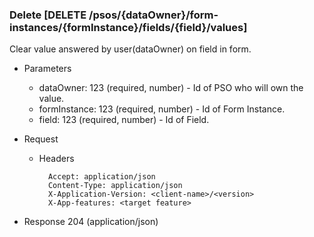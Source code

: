 ### Delete [DELETE /psos/{dataOwner}/form-instances/{formInstance}/fields/{field}/values]

Clear value answered by user(dataOwner) on field in form.

+ Parameters
    + dataOwner: 123 (required, number) - Id of PSO who will own the value.
    + formInstance: 123 (required, number) - Id of Form Instance.
    + field: 123 (required, number) - Id of Field.

+ Request
    + Headers

            Accept: application/json
            Content-Type: application/json
            X-Application-Version: <client-name>/<version>
            X-App-features: <target feature>

+ Response 204 (application/json)

<!-- include(../error_responses.md) -->

